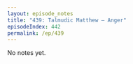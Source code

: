 ```yaml
---
layout: episode_notes
title: "439: Talmudic Matthew — Anger"
episodeIndex: 442
permalink: /ep/439
---
```

No notes yet.
